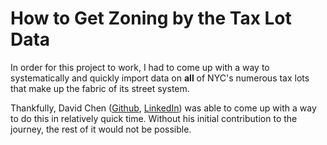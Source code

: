 # How to Get Zoning by the Tax Lot Data

In order for this project to work, I had to come up with a way to systematically and quickly import data on <b>all</b> of NYC's numerous tax lots that make up the fabric of its street system.

Thankfully, David Chen (<a href="https://github.com/TheEgghead27">Github</a>, <a href="https://www.linkedin.com/in/david-lin-chen/">LinkedIn</a>) was able to come up with a way to do this in relatively quick time. Without his initial contribution to the journey, the rest of it would not be possible.